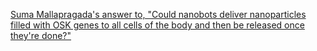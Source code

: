 [Suma Mallapragada's answer to, "Could nanobots deliver nanoparticles filled with OSK genes to all cells of the body and then be released once they're done?"](https://qr.ae/p2j1mK)


